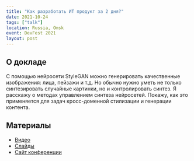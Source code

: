 ```yaml
---
title: "Как разработать ИТ продукт за 2 дня?"
date: 2021-10-24
tags: ["talk"]
location: Russia, Omsk
event: DevFest 2021
layout: post
---
```


## О докладе

С помощью нейросети StyleGAN можно генерировать качественные изображения: лица, пейзажи и т.д. Но обычно нужно уметь не только синтезировать случайные картинки, но и контролировать синтез. Я расскажу о методах управлением синтеза нейросетей. Покажу, как это применяется для задач кросс-доменной стилизации и генерации контента.

## Материалы

- [Видео](https://youtu.be/WBiOL-o1bmc)
- [Слайды](https://docs.google.com/presentation/d/e/2PACX-1vSzyehfYXbMeE4pTG_XEt0vNrxF851NJEhHO_oo9xTgR9-GILNKq7dR06xoZRsk-powBNY76IKmA5Tr/pub?start=false&loop=false&delayms=3000)
- [Сайт конференции](https://devfest.omsk.community/1926ff2e2df74e8da231adb90d5d8a36)
